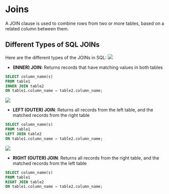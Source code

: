 # Joins
A JOIN clause is used to combine rows from two or more tables, based on a related column between them.

## Different Types of SQL JOINs
Here are the different types of the JOINs in SQL:
<img src="https://www.w3schools.com/sql/img_innerjoin.gif"/>
* **(INNER) JOIN**: Returns records that have matching values in both tables
```sql
SELECT column_name(s)
FROM table1
INNER JOIN table2
ON table1.column_name = table2.column_name;
```

<img src="https://www.w3schools.com/sql/img_leftjoin.gif"/>

* **LEFT (OUTER) JOIN**: Returns all records from the left table, and the matched records from the right table
```sql
SELECT column_name(s)
FROM table1
LEFT JOIN table2
ON table1.column_name = table2.column_name;
```

<img src="https://www.w3schools.com/sql/img_rightjoin.gif"/>

* **RIGHT (OUTER) JOIN**: Returns all records from the right table, and the matched records from the left table
```sql
SELECT column_name(s)
FROM table1
RIGHT JOIN table2
ON table1.column_name = table2.column_name;
```

